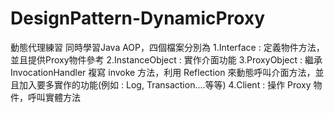 # DesignPattern-DynamicProxy
動態代理練習
同時學習Java AOP，四個檔案分別為
1.Interface : 定義物件方法，並且提供Proxy物件參考
2.InstanceObject : 實作介面功能
3.ProxyObject : 繼承 InvocationHandler 複寫 invoke 方法，利用 Reflection 來動態呼叫介面方法，並且加入要多實作的功能(例如 : Log, Transaction....等等)
4.Client : 操作 Proxy 物件，呼叫實體方法
